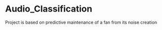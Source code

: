 # Audio_Classification
Project is based on predictive maintenance of a fan from its noise creation 
